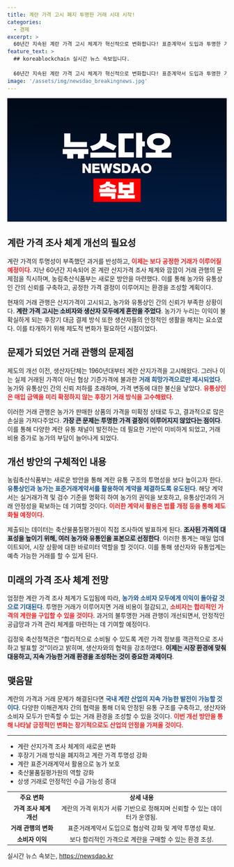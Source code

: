 ```yaml
---
title: 계란 가격 고시 폐지 투명한 거래 시대 시작!
categories:
  - 경제
excerpt: >
  60년간 지속된 계란 가격 고시 체계가 혁신적으로 변화합니다! 표준계약서 도입과 투명한 가격 결정으로 소비자와 농가 모두의 이익이 증대될 전망. 이 기회를 놓치지 마세요!
feature_text: >
  ## koreablockchain 실시간 뉴스 속보입니다.

  60년간 지속된 계란 가격 고시 체계가 혁신적으로 변화합니다! 표준계약서 도입과 투명한 가격 결정으로 소비자와 농가 모두의 이익이 증대될 전망. 이 기회를 놓치지 마세요!
image: '/assets/img/newsdao_breakingnews.jpg'
---
```


<p><img src="/assets/img/newsdao_breakingnews.jpg" alt="koreablockchain 속보" /></p>

<h2 data-ke-size="size26">계란 가격 조사 체계 개선의 필요성</h2>

<p data-ke-size="size16"></p>

<p>계란 가격의 투명성이 부족했던 과거를 반성하고, <b><span style="color: #ee2323;">이제는 보다 공정한 거래가 이루어질 예정이다</span></b>. 지난 60년간 지속되어 온 계란 산지가격 조사 체계와 깜깜이 거래 관행의 문제점을 직시하며, 농림축산식품부는 새로운 방안을 마련했다. 이를 통해 농가와 유통상인 간의 신뢰를 구축하고, 공정한 가격 결정이 이루어지는 환경을 조성할 계획이다.</p>

<p>현재의 거래 관행은 산지가격이 고시되고, 농가와 유통상인 간의 신뢰가 부족한 상황이다. <b><span style="background-color: #21538527;">계란 가격 고시는 소비자와 생산자 모두에게 혼란을 주었다</span></b>. 농가가 누리는 이익이 불확실하게 되는 후장기 대금 결제 방식 또한 생산자들의 안정적인 생활을 해치는 요소였다. 이를 타개하기 위해 제도적 변화가 필요하던 시점이었다.</p>

<h2 data-ke-size="size26">문제가 되었던 거래 관행의 문제점</h2>

<p data-ke-size="size16"></p>

<p>제도의 개선 이전, 생산자단체는 1960년대부터 계란 산지가격을 고시해왔다. 그러나 이는 실제 거래된 가격이 아닌 협상 기준가격에 불과한 <b><span style="color: #1a5490;">거래 희망가격으로만 제시되었다</span></b>. 농가와 유통상인 간의 신뢰 저하를 초래하며, 가격 변동에 대한 불신을 낳았다. <b><span style="color: #ee2323;">유통상인은 매입 금액을 미리 확정하지 않는 후장기 거래 방식을 고수해왔다</span></b>.</p>

<p>이러한 거래 관행은 농가가 판매한 상품의 가격을 미확정 상태로 두고, 결과적으로 많은 손실을 가져다주었다. <b><span style="background-color: #21538527;">가장 큰 문제는 투명한 가격 결정이 이루어지지 않았다는 점이다</span></b>. 이를 통해 다양한 계란 유통 채널이 발전하는 데 필요한 기반이 미비하게 되었고, 거래 비용 증가로 농가의 부담이 늘어나게 되었다.</p>

<h2 data-ke-size="size26">개선 방안의 구체적인 내용</h2>

<p data-ke-size="size16"></p>

<p>농림축산식품부는 새로운 방안을 통해 계란 유통 구조의 투명성을 보다 높이고자 한다. <b><span style="color: #1a5490;">유통상인과 농가는 표준거래계약서를 활용하여 계약을 체결하도록 유도된다</span></b>. 해당 계약서는 실거래가격 및 검수 기준을 명확히 하여 농가의 권익을 보호하고, 유통상인과의 거래 안정성을 확보하는 데 기여할 것이다. <b><span style="color: #ee2323;">이러한 계약서 활용은 법률 개정 등을 통해 제도화될 예정이다</span></b>.</p>

<p>제출되는 데이터는 축산물품질평가원이 직접 조사하여 발표하게 된다. <b><span style="background-color: #21538527;">조사된 가격의 대표성을 높이기 위해, 여러 농가와 유통인을 표본으로 선정한다</span></b>. 이러한 통계는 매일 업데이트되어, 시장 상황에 대한 바로미터 역할을 할 것이다. 이를 통해 생산자와 유통업계는 예측 가능한 거래를 할 수 있게 된다.</p>

<h2 data-ke-size="size26">미래의 가격 조사 체계 전망</h2>

<p data-ke-size="size16"></p>

<p>엄정한 계란 가격 조사 체계가 도입됨에 따라, <b><span style="color: #1a5490;">농가와 소비자 모두에게 이익이 돌아갈 것으로 기대된다</span></b>. 투명한 거래가 이루어지면 거래 비용이 절감되고, <b><span style="color: #ee2323;">소비자는 합리적인 가격의 계란을 구입할 수 있을 것이다</span></b>. 과거의 불투명한 거래 관행이 개선되면서, 안정적인 공급망과 가격 관리 체계를 마련하는 데 기여할 예정이다.</p>

<p>김정욱 축산정책관은 “합리적으로 소비될 수 있도록 계란 가격 정보를 객관적으로 조사하고 발표할 것”이라고 밝히며, 생산자와의 협력을 강조하였다. <b><span style="background-color: #21538527;">이제는 시장 환경에 맞춰 대응하고, 지속 가능한 거래 환경을 조성하는 것이 중요한 과제이다</span></b>.</p>

<h2 data-ke-size="size26">맺음말</h2>

<p data-ke-size="size16"></p>

<p>계란의 가격과 거래 문제가 해결된다면 <b><span style="color: #1a5490;">국내 계란 산업의 지속 가능한 발전이 가능할 것이다</span></b>. 다양한 이해관계자 간의 협력을 통해 더욱 안정된 유통 구조를 구축하고, 생산자와 소비자 모두가 만족할 수 있는 거래 환경을 조성할 수 있을 것이다. <b><span style="color: #ee2323;">이번 개선 방안을 통해 나타날 긍정적인 변화는 장기적으로도 산업의 안정을 가져올 것이다</span></b>.</p>

<p data-ke-size="size16"></p>

<hr>

<ul>
    <li>계란 산지가격 조사 체계의 새로운 변화</li>
    <li>후장기 거래 방식을 폐지하고 계란 가격 투명성 강화</li>
    <li>계란 표준거래계약서 활용으로 농가 보호</li>
    <li>축산물품질평가원의 역할 강화</li>
    <li>상생 거래로 안정적인 수급 가능성 증대</li>
</ul>

<p data-ke-size="size16"></p>

<table style="width: 100%; border-collapse: collapse;">
    <tbody>
        <tr>
            <td style="text-align: center; height: 17px;"><b>주요 변화</b></td>
            <td style="text-align: center; height: 17px;"><b>상세 내용</b></td>
        </tr>
        <tr>
            <td style="text-align: center; height: 17px;"><b>가격 조사 체계 개선</b></td>
            <td style="text-align: center; height: 17px;">계란의 가격 위치가 서류 기반으로 정해지며 신뢰할 수 있는 데이터가 운영됨.</td>
        </tr>
        <tr>
            <td style="text-align: center; height: 17px;"><b>거래 관행의 변화</b></td>
            <td style="text-align: center; height: 17px;">표준거래계약서 도입으로 협상력 강화 및 계약 투명성 확보.</td>
        </tr>
        <tr>
            <td style="text-align: center; height: 17px;"><b>소비자 이익</b></td>
            <td style="text-align: center; height: 17px;">보다 합리적인 가격으로 계란을 구매할 수 있는 환경 조성.</td>
        </tr>
    </tbody>
</table>

<p data-ke-size="size16"></p>
실시간 뉴스 속보는, <a href="https://newsdao.kr" rel="dofollow">https://newsdao.kr</a>



